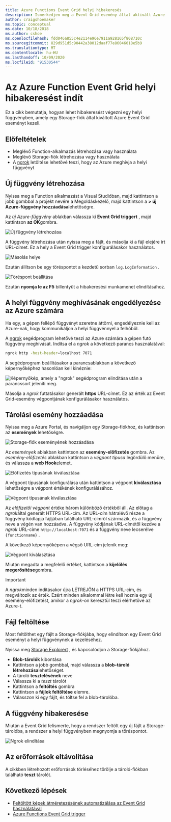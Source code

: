 ```yaml
---
title: Azure Functions Event Grid helyi hibakeresés
description: Ismerkedjen meg a Event Grid esemény által aktivált Azure-függvények hibakeresésével
author: craigshoemaker
ms.topic: conceptual
ms.date: 10/18/2018
ms.author: cshoe
ms.openlocfilehash: fdd046a855c4e2114e96e7911a928165f808710c
ms.sourcegitcommit: 829d951d5c90442a38012daaf77e86046018e5b9
ms.translationtype: MT
ms.contentlocale: hu-HU
ms.lasthandoff: 10/09/2020
ms.locfileid: "91530544"
---
```

# <a name="azure-function-event-grid-trigger-local-debugging"></a>Az Azure Function Event Grid helyi hibakeresést indít

Ez a cikk bemutatja, hogyan lehet hibakeresést végezni egy helyi függvényben, amely egy Storage-fiók által kiváltott Azure Event Grid eseményt kezeli. 

## <a name="prerequisites"></a>Előfeltételek

- Meglévő Function-alkalmazás létrehozása vagy használata
- Meglévő Storage-fiók létrehozása vagy használata
- A [ngrok](https://ngrok.com/) letöltése lehetővé teszi, hogy az Azure meghívja a helyi függvényt

## <a name="create-a-new-function"></a>Új függvény létrehozása

Nyissa meg a Function alkalmazást a Visual Studióban, majd kattintson a jobb gombbal a projekt nevére a Megoldáskezelő, majd kattintson a **> új Azure-függvény hozzáadása**lehetőségre.

Az *új Azure-függvény* ablakban válassza ki **Event Grid triggert** , majd kattintson **az OK**gombra.

![Új függvény létrehozása](./media/functions-debug-event-grid-trigger-local/functions-debug-event-grid-trigger-local-add-function.png)

A függvény létrehozása után nyissa meg a fájlt, és másolja ki a fájl elejére írt URL-címet. Ez a hely a Event Grid trigger konfigurálásakor használatos.

![Másolás helye](./media/functions-debug-event-grid-trigger-local/functions-debug-event-grid-trigger-local-copy-location.png)

Ezután állítson be egy töréspontot a kezdetű sorban `log.LogInformation` .

![Töréspont beállítása](./media/functions-debug-event-grid-trigger-local/functions-debug-event-grid-trigger-local-set-breakpoint.png)


Ezután **nyomja le az F5** billentyűt a hibakeresési munkamenet elindításához.

## <a name="allow-azure-to-call-your-local-function"></a>A helyi függvény meghívásának engedélyezése az Azure számára

Ha egy, a gépen fellépő függvényt szeretne áttörni, engedélyeznie kell az Azure-nak, hogy kommunikáljon a helyi függvénnyel a felhőből.

A [ngrok](https://ngrok.com/) segédprogram lehetővé teszi az Azure számára a gépen futó függvény meghívását. Indítsa el a *ngrok* a következő parancs használatával:

```bash
ngrok http -host-header=localhost 7071
```
A segédprogram beállításakor a parancsablakban a következő képernyőképhez hasonlóan kell kinéznie:

![Képernyőkép, amely a "ngrok" segédprogram elindítása után a parancssort jeleníti meg.](./media/functions-debug-event-grid-trigger-local/functions-debug-event-grid-trigger-local-ngrok.png)

Másolja a *ngrok* futtatásakor generált **https** URL-címet. Ez az érték az Event Grid-esemény végpontjának konfigurálásakor használatos.

## <a name="add-a-storage-event"></a>Tárolási esemény hozzáadása

Nyissa meg a Azure Portal, és navigáljon egy Storage-fiókhoz, és kattintson az **események** lehetőségre.

![Storage-fiók eseményének hozzáadása](./media/functions-debug-event-grid-trigger-local/functions-debug-event-grid-trigger-local-add-event.png)

Az *események* ablakban kattintson az **esemény-előfizetés** gombra. Az *esemény-előfizetés* ablakban kattintson a *végpont típusa* legördülő menüre, és válassza a **web Hook**elemet.

![Előfizetés típusának kiválasztása](./media/functions-debug-event-grid-trigger-local/functions-debug-event-grid-trigger-local-event-subscription-type.png)

A végpont típusának konfigurálása után kattintson a végpont **kiválasztása** lehetőségre a végpont értékének konfigurálásához.

![Végpont típusának kiválasztása](./media/functions-debug-event-grid-trigger-local/functions-debug-event-grid-trigger-local-event-subscription-endpoint.png)

Az *előfizetői végpont* értéke három különböző értékből áll. Az előtag a *ngrok*által generált HTTPS URL-cím. Az URL-cím hátralévő része a függvény kódlapja fájljában található URL-címről származik, és a függvény neve a végén van hozzáadva. A függvény kódjának URL-címétől kezdve a *ngrok* URL-címe `http://localhost:7071` és a függvény neve lecserélve `{functionname}` .

A következő képernyőképen a végső URL-cím jelenik meg:

![Végpont kiválasztása](./media/functions-debug-event-grid-trigger-local/functions-debug-event-grid-trigger-local-event-subscription-endpoint-selection.png)

Miután megadta a megfelelő értéket, kattintson a **kijelölés megerősítése**gombra.

> [!IMPORTANT]
> A *ngrok*minden indításakor újra LÉTREJÖN a HTTPS URL-cím, és megváltozik az érték. Ezért minden alkalommal létre kell hoznia egy új esemény-előfizetést, amikor a *ngrok*-on keresztül teszi elérhetővé az Azure-t.

## <a name="upload-a-file"></a>Fájl feltöltése

Most feltölthet egy fájlt a Storage-fiókjába, hogy elindítson egy Event Grid eseményt a helyi függvénynek a kezeléséhez. 

Nyissa meg [Storage Explorert](https://azure.microsoft.com/features/storage-explorer/) , és kapcsolódjon a Storage-fiókjához. 

- **Blob-tárolók** kibontása 
- Kattintson a jobb gombbal, majd válassza a **blob-tároló létrehozása**lehetőséget.
- A tároló **tesztelésének** neve
- Válassza ki a *teszt* tárolót
- Kattintson a **feltöltés** gombra
- Kattintson a **fájlok feltöltése** elemre.
- Válasszon ki egy fájlt, és töltse fel a blob-tárolóba.

## <a name="debug-the-function"></a>A függvény hibakeresése

Miután a Event Grid felismerte, hogy a rendszer feltölt egy új fájlt a Storage-tárolóba, a rendszer a helyi függvényben megnyomja a töréspontot.

![Ngrok elindítása](./media/functions-debug-event-grid-trigger-local/functions-debug-event-grid-trigger-local-breakpoint.png)

## <a name="clean-up-resources"></a>Az erőforrások eltávolítása

A cikkben létrehozott erőforrások törléséhez törölje a tároló-fiókban található **teszt** tárolót.

## <a name="next-steps"></a>Következő lépések

- [Feltöltött képek átméretezésének automatizálása az Event Grid használatával](../event-grid/resize-images-on-storage-blob-upload-event.md)
- [Azure Functions Event Grid trigger](./functions-bindings-event-grid.md)
